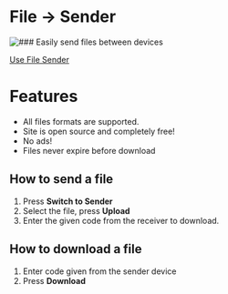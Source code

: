 # File → Sender

![### Easily send files between devices](https://i.postimg.cc/KYg1WqHs/file-sender-demo.png)

[Use File Sender](https://file-sender.karimk123.repl.co/)

# Features

 - All files formats are supported.
 - Site is open source and completely free!
 - No ads! 
 - Files never expire before download

## How to send a file

1. Press **Switch to Sender**
2.  Select the file, press **Upload**
3. Enter the given code from the receiver to download.


## How to download a file
1. Enter code given from the sender device 
2. Press **Download**






